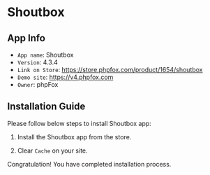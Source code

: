 # Shoutbox

## App Info

- `App name`: Shoutbox
- `Version`: 4.3.4
- `Link on Store`: https://store.phpfox.com/product/1654/shoutbox
- `Demo site`: https://v4.phpfox.com
- `Owner`: phpFox

## Installation Guide

Please follow below steps to install Shoutbox app:

1. Install the Shoutbox app from the store.

2. Clear `Cache` on your site.

Congratulation! You have completed installation process.
